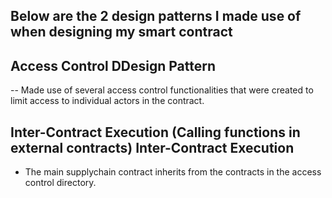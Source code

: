 ## Below are the 2 design patterns I made use of when designing my smart contract

## Access Control DDesign Pattern
-- Made use of several access control functionalities that were created to limit access to individual actors in the contract.


## Inter-Contract Execution (Calling functions in external contracts) Inter-Contract Execution
- The main supplychain contract inherits from the contracts in the access control directory.
